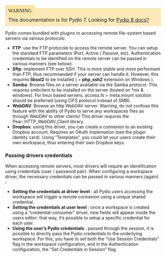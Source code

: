<div style="background-color: #fbe9b7;font-size: 16px;">
<span style="background-color: #fae4a6;padding: 10px;font-family: FuturaT-Demi;">WARNING</span>
<span style="padding: 10px;display: inline-block;">This documentation is for Pydio 7. Looking for <a href="https://pydio.com/en/docs/v8/">Pydio 8 docs?</a></span>
</div>

Pydio comes bundled with plugins to accessing remote file-system based servers via various protocols:

+ **FTP**: use the FTP protocole to access the remote server. You can setup the standard FTP parameters (Port, Active / Passive, etc). Authentication credentials to be identified on the remote server can be passed in various manners (see below).
+ **Sftp**: implement FTP over SSH. This is more stable and more performant than FTP, thus recommanded if your server can handle it. However, this requires **libssl2** to be installed ( = **php_ssh2** extension on Windows ).
+ **Samba**: Browse files on a server available via the Samba protocol. This requires smbclient to be installed on the server (tested on *nix & windows). For linux based servers, access.fs + meta.mount solution should be preferred (using CIFS protocol instead of SMB).
+ **WebDAV**: Browse an http WebDAV server. Warning, do not confuse this feature with the ability of Pydio to serve any workspaces files as through WebDAV to other clients! This driver requires the Pear::HTTP_WebDAV_Client library.
+ **Dropbox**: using this driver, you can create a connexion to an existing Dropbox account. Requires an OAuth implemation (see the plugin identity card). Using “Templates”, you could let your users create their own workspace, thus entering their own Dropbox keys.

### Passing drivers credentials
When accessing remote servers, most drivers will require an identification using credentials (user / password pair). When configuring a workspace driver, the necessary credentials can be passed in various manners (again) :

+ **Setting the credentials at driver level** : all Pydio users accessing the workspace will trigger a remote connexion using a unique shared credential.
+ **Setting the credentials at user level** : once a workspace is created using a “credential-consumer” driver, new fields will appear inside the users editor: that way, it’s possible to setup a specific credential for each user.
+ **Using the user’s Pydio credentials** : passed through the session, it is possible to directly pass the Pydio credentials to the underlying workspace. For this, you have to set both the “Use Session Credentials” flag in the workspace configuration, and in the Authentication configuration, the “Set Credentials in Session” flag.
